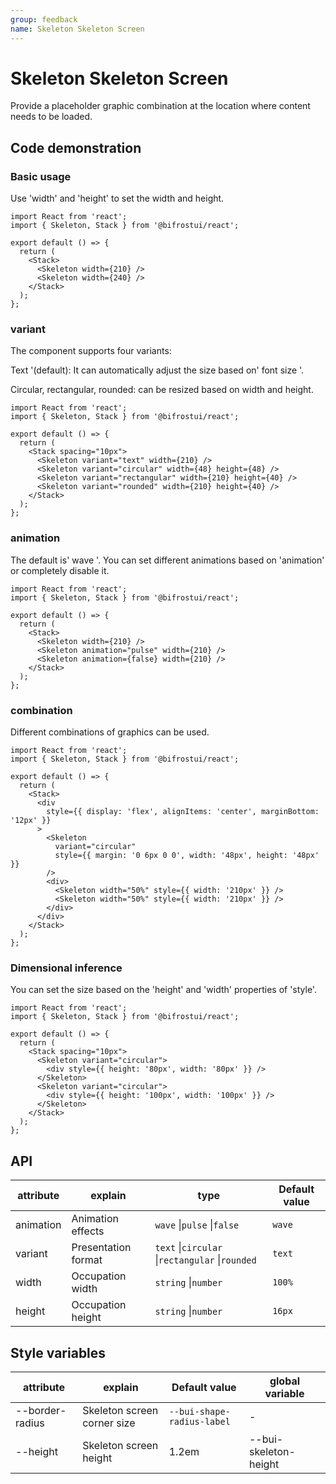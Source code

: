 ```yaml
---
group: feedback
name: Skeleton Skeleton Screen
---
```


# Skeleton Skeleton Screen

Provide a placeholder graphic combination at the location where content needs to be loaded.

## Code demonstration

### Basic usage

Use 'width' and 'height' to set the width and height.

```tsx
import React from 'react';
import { Skeleton, Stack } from '@bifrostui/react';

export default () => {
  return (
    <Stack>
      <Skeleton width={210} />
      <Skeleton width={240} />
    </Stack>
  );
};
```

### variant

The component supports four variants:

Text '(default): It can automatically adjust the size based on' font size '.

Circular, rectangular, rounded: can be resized based on width and height.

```tsx
import React from 'react';
import { Skeleton, Stack } from '@bifrostui/react';

export default () => {
  return (
    <Stack spacing="10px">
      <Skeleton variant="text" width={210} />
      <Skeleton variant="circular" width={48} height={48} />
      <Skeleton variant="rectangular" width={210} height={40} />
      <Skeleton variant="rounded" width={210} height={40} />
    </Stack>
  );
};
```

### animation

The default is' wave '. You can set different animations based on 'animation' or completely disable it.

```tsx
import React from 'react';
import { Skeleton, Stack } from '@bifrostui/react';

export default () => {
  return (
    <Stack>
      <Skeleton width={210} />
      <Skeleton animation="pulse" width={210} />
      <Skeleton animation={false} width={210} />
    </Stack>
  );
};
```

### combination

Different combinations of graphics can be used.

```tsx
import React from 'react';
import { Skeleton, Stack } from '@bifrostui/react';

export default () => {
  return (
    <Stack>
      <div
        style={{ display: 'flex', alignItems: 'center', marginBottom: '12px' }}
      >
        <Skeleton
          variant="circular"
          style={{ margin: '0 6px 0 0', width: '48px', height: '48px' }}
        />
        <div>
          <Skeleton width="50%" style={{ width: '210px' }} />
          <Skeleton width="50%" style={{ width: '210px' }} />
        </div>
      </div>
    </Stack>
  );
};
```

### Dimensional inference

You can set the size based on the 'height' and 'width' properties of 'style'.

```tsx
import React from 'react';
import { Skeleton, Stack } from '@bifrostui/react';

export default () => {
  return (
    <Stack spacing="10px">
      <Skeleton variant="circular">
        <div style={{ height: '80px', width: '80px' }} />
      </Skeleton>
      <Skeleton variant="circular">
        <div style={{ height: '100px', width: '100px' }} />
      </Skeleton>
    </Stack>
  );
};
```

## API

| attribute | explain             | type                                            | Default value |
| --------- | ------------------- | ----------------------------------------------- | ------------- |
| animation | Animation effects   | `wave` \|`pulse` \|`false`                      | `wave`        |
| variant   | Presentation format | `text` \|`circular` \|`rectangular` \|`rounded` | `text`        |
| width     | Occupation width    | `string` \|`number`                             | `100%`        |
| height    | Occupation height   | `string` \|`number `                            | `16px`        |

## Style variables

| attribute       | explain                     | Default value              | global variable       |
| --------------- | --------------------------- | -------------------------- | --------------------- |
| --border-radius | Skeleton screen corner size | `--bui-shape-radius-label` | -                     |
| --height        | Skeleton screen height      | 1.2em                      | --bui-skeleton-height |
